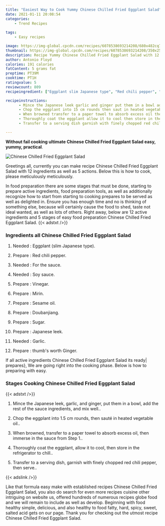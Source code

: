 ```yaml
---
title: "Easiest Way to Cook Yummy Chinese Chilled Fried Eggplant Salad"
date: 2021-01-11 20:08:54
categories:
    - Trend Recipes
    
tags:
    - Easy recipes

image: https://img-global.cpcdn.com/recipes/6078538693214208/680x482cq70/chinese-chilled-fried-eggplant-salad-recipe-main-photo.jpg
thumbnail: https://img-global.cpcdn.com/recipes/6078538693214208/350x250cq70/chinese-chilled-fried-eggplant-salad-recipe-main-photo.jpg
description: Recipe Yummy Chinese Chilled Fried Eggplant Salad with 12 ingredients and 5 stages of easy cooking.
author: Antonio Floyd
calories: 191 calories
fatContent: 5 grams fat
preptime: PT39M
cooktime: PT1H
ratingvalue: 5
reviewcount: 809
recipeingredient: ["Eggplant slim Japanese type", "Red chili pepper", "For the sauce", "Soy sauce", "Vinegar", "Mirin", "Sesame oil", "Doubanjiang", "Sugar", "Japanese leek", "Garlic", "thumbs worth Ginger"]

recipeinstructions: 
      - Mince the Japanese leek garlic and ginger put them in a bowl add the rest of the sauce ingredients and mix well 
      - Chop the eggplant into 15 cm rounds then saut in heated vegetable oil 
      - When browned transfer to a paper towel to absorb excess oil then immerse in the sauce from Step 1 
      - Thoroughly coat the eggplant allow it to cool then store in the refrigerator to chill 
      - Transfer to a serving dish garnish with finely chopped red chili pepper then serve

---
```




**Without fail cooking ultimate Chinese Chilled Fried Eggplant Salad easy, yummy, practical**. 


![Chinese Chilled Fried Eggplant Salad](https://img-global.cpcdn.com/recipes/6078538693214208/680x482cq70/chinese-chilled-fried-eggplant-salad-recipe-main-photo.jpg "Chinese Chilled Fried Eggplant Salad")




Greetings all, currently you can make recipe Chinese Chilled Fried Eggplant Salad with 12 ingredients as well as 5 actions. Below this is how to cook, please meticulously meticulously.

In food preparation there are some stages that must be done, starting to prepare active ingredients, food preparation tools, as well as additionally recognize how to start from starting to cooking prepares to be served as well as delighted in. Ensure you has enough time and no is thinking of something else, because will certainly cause the food to shed, taste not ideal wanted, as well as lots of others. Right away, below are 12 active ingredients and 5 stages of easy food preparation Chinese Chilled Fried Eggplant Salad.
{{< adstxt />}}

### Ingredients all Chinese Chilled Fried Eggplant Salad


1. Needed  : Eggplant (slim Japanese type).

1. Prepare  : Red chili pepper.

1. Needed  : For the sauce.

1. Needed  : Soy sauce.

1. Prepare  : Vinegar.

1. Prepare  : Mirin.

1. Prepare  : Sesame oil.

1. Prepare  : Doubanjiang.

1. Prepare  : Sugar.

1. Prepare  : Japanese leek.

1. Needed  : Garlic.

1. Prepare  : thumb&#39;s worth Ginger.



If all active ingredients Chinese Chilled Fried Eggplant Salad its ready| prepares}, We are going right into the cooking phase. Below is how to preparing with easy.

### Stages Cooking Chinese Chilled Fried Eggplant Salad

{{< adstxt />}}


1. Mince the Japanese leek, garlic, and ginger, put them in a bowl, add the rest of the sauce ingredients, and mix well..



1. Chop the eggplant into 1.5 cm rounds, then sauté in heated vegetable oil..



1. When browned, transfer to a paper towel to absorb excess oil, then immerse in the sauce from Step 1..



1. Thoroughly coat the eggplant, allow it to cool, then store in the refrigerator to chill..



1. Transfer to a serving dish, garnish with finely chopped red chili pepper, then serve..





{{< adslink />}}

Like that formula easy make with established recipes Chinese Chilled Fried Eggplant Salad, you also do search for even more recipes cuisine other intriguing on website us, offered hundreds of numerous recipes globe food and we will remain to include as well as develop. Beginning with food healthy simple, delicious, and also healthy to food fatty, hard, spicy, sweet, salted acid gets on our page. Thank you for checking out the utmost recipe Chinese Chilled Fried Eggplant Salad.
